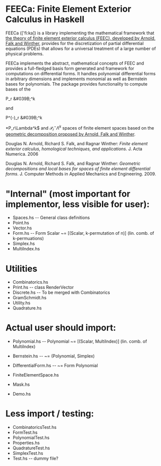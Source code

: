 # FEECa: Finite Element Exterior Calculus in Haskell

FEECa (\['fi:ka\]) is a library implementing the mathematical framework that
[the theory of finite element exterior calculus (FEEC), developed by Arnold,
Falk and Winther][arnold1], provides for the discretization of partial
differential equations (PDEs) that allows for a universal treatment of a large
number of physical problems.

FEECa implements the abstract, mathematical concepts of FEEC and provides a
full-fledged basis form generated and framework for computations on differential
forms. It handles polynomial differential forms in arbitrary dimensions and
implements monomial as well as Bernstein bases for polynomials. The package
provides functionality to compute bases of the

P\_r &#039B;^k

and

P^(-)\_r &#039B;^k

*P_r\Lambda^k$ and $\mathcal{P}^-_r\Lambda^k$ spaces of
finite element spaces based on the
[geometric decomposition proposed by Arnold, Falk and Winther][arnold2].


[arnold1]: http://dx.doi.org/10.1017/S0962492906210018
Douglas N. Arnold, Richard S. Falk, and Ragnar Winther: *Finite element exterior
calculus, homological techniques, and applications*. J. Acta Numerica. 2006

[arnold2]: http://dx.doi.org/10.1016/j.cma.2008.12.017
Douglas N. Arnold, Richard S. Falk, and Ragnar Winther: *Geometric
decompositions and local bases for spaces of finite element differential forms*.
J. Computer Methods in Applied Mechanics and Engineering. 2009.


# "Internal" (most important for implementor, less visible for user):
* Spaces.hs              -- General class definitions
* Point.hs
* Vector.hs
* Form.hs                -- Form Scalar ~= [(Scalar, k-permutation of n)] (lin. comb. of k-permuations)
* Simplex.hs
* MultiIndex.hs

# Utilities
* Combinatorics.hs
* Print.hs               -- class RenderVector
* Discrete.hs            -- To be merged with Combinatorics
* GramSchmidt.hs
* Utility.hs
* Quadrature.hs

# Actual user should import:
* Polynomial.hs          -- Polynomial ~= [(Scalar, MultiIndex)] (lin. comb. of MultiIndex)
* Bernstein.hs           -- ~= (Polynomial, Simplex)
* DifferentialForm.hs    -- ~= Form Polynomial
* FiniteElementSpace.hs

* Mask.hs
* Demo.hs

# Less import / testing:
* CombinatoricsTest.hs
* FormTest.hs
* PolynomialTest.hs
* Properties.hs
* QuadratureTest.hs
* SimplexTest.hs
* Test.hs -- dummy file?
